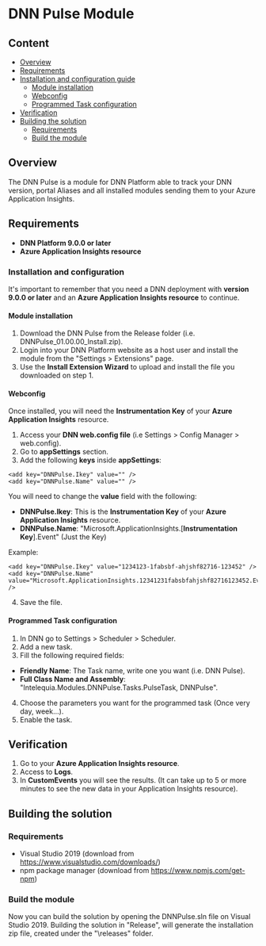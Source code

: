 # DNN Pulse Module

## Content
- [Overview](#overview)
- [Requirements](#requirements)
- [Installation and configuration guide](#configuration)
  - [Module installation](#module-config)
  - [Webconfig](#webconfig)
  - [Programmed Task configuration](#programmedTask-config)
- [Verification](#verification)
- [Building the solution](#build)
  - [Requirements](#build-requirements)
  - [Build the module](#build-module)

<a name="overview"></a>
## Overview
The DNN Pulse is a module for DNN Platform able to track your DNN version, portal Aliases and all installed modules sending them to your Azure Application Insights.

<a name="requirements"></a>
## Requirements 

* **DNN Platform 9.0.0 or later**
* **Azure Application Insights resource**

<a name="configuration"></a>
### Installation and configuration

It's important to remember that you need a DNN deployment with **version 9.0.0 or later**  and an **Azure Application Insights resource** to continue.

<a name="module-config"></a>
#### Module installation

1. Download the DNN Pulse from the Release folder (i.e. DNNPulse_01.00.00_Install.zip).
2. Login into your DNN Platform website as a host user and install the module from the "Settings > Extensions" page.
3. Use the **Install Extension Wizard** to upload and install the file you downloaded on step 1.

<a name="webconfig"></a>
#### Webconfig

Once installed, you will need the **Instrumentation Key** of your **Azure Application Insights** resource.

1. Access your **DNN web.config file** (i.e Settings > Config Manager > web.config).
2. Go to **appSettings** section.
3. Add the following **keys** inside **appSettings**:

```
<add key="DNNPulse.Ikey" value="" />
<add key="DNNPulse.Name" value="" />
```

You will need to change the **value** field with the following:

* **DNNPulse.Ikey**: This is the **Instrumentation Key** of your **Azure Application Insights** resource. 
* **DNNPulse.Name**: "Microsoft.ApplicationInsights.[**Instrumentation Key**].Event" (Just the Key)

Example:

```
<add key="DNNPulse.Ikey" value="1234123-1fabsbf-ahjshf82716-123452" />
<add key="DNNPulse.Name" value="Microsoft.ApplicationInsights.12341231fabsbfahjshf82716123452.Event" />
```
4. Save the file.

<a name="programmedTask-config"></a>
#### Programmed Task configuration

1. In DNN go to Settings > Scheduler > Scheduler.
2. Add a new task.
3. Fill the following required fields:
* **Friendly Name**: The Task name, write one you want (i.e. DNN Pulse).
* **Full Class Name and Assembly**: "Intelequia.Modules.DNNPulse.Tasks.PulseTask, DNNPulse".
4. Choose the parameters you want for the programmed task (Once very day, week...).
5. Enable the task.

<a name="verification"></a>
## Verification

1. Go to your **Azure Application Insights resource**.
2. Access to **Logs**.
3. In **CustomEvents** you will see the results. (It can take up to 5 or more minutes to see the new data in your Application Insights resource).

<a name="build"></a>
## Building the solution
<a name="build-requirements"></a>
### Requirements
* Visual Studio 2019 (download from https://www.visualstudio.com/downloads/)
* npm package manager (download from https://www.npmjs.com/get-npm)
<a name="build-module"></a>
### Build the module
Now you can build the solution by opening the DNNPulse.sln file on Visual Studio 2019. Building the solution in "Release", will generate the installation zip file, created under the "\releases" folder.
